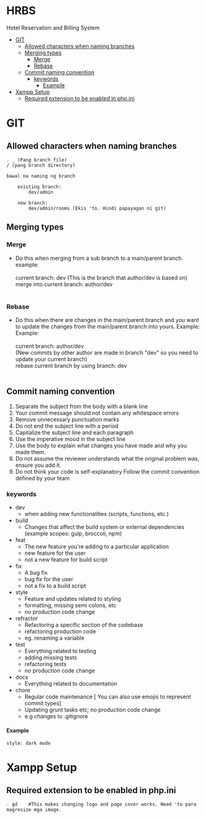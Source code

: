 # HRBS <!-- omit in toc -->
 Hotel Reservation and Billing System

- [GIT](#git)
  - [Allowed characters when naming branches](#allowed-characters-when-naming-branches)
  - [Merging types](#merging-types)
    - [Merge](#merge)
    - [Rebase](#rebase)
  - [Commit naming convention](#commit-naming-convention)
    - [keywords](#keywords)
      - [Example](#example)
- [Xampp Setup](#xampp-setup)
  - [Required extension to be enabled in php.ini](#required-extension-to-be-enabled-in-phpini)

# GIT

## Allowed characters when naming branches
    
    . _ (Pang branch file)
    / (pang branch directory) 

    bawal na naming ng branch

        existing branch:
            dev/admin

        new branch:
            dev/admin/rooms (Ekis 'to. Hindi papayagan ni git) 

## Merging types
### Merge
   - Do this when merging from a sub branch to a main/parent branch. example: <br><br>
   current branch: dev (This is the branch that author/dev is based on)<br>
   merge into current branch: author/dev <br><br>
### Rebase
   -  Do this when there are changes in the main/parent branch and you want to update the changes from the main/parent branch into yours. Example: <br>
   Example: <br><br>
   current branch: author/dev<br>
   (New commits by other author are made in branch "dev" so you need to update your current branch) <br>
   rebase current branch by using branch: dev <br><br>

## Commit naming convention

1. Separate the subject from the body with a blank line
2. Your commit message should not contain any whitespace errors
3. Remove unnecessary punctuation marks
4. Do not end the subject line with a period
5. Capitalize the subject line and each paragraph
6. Use the imperative mood in the subject line
7. Use the body to explain what changes you have made and why you made them.
8. Do not assume the reviewer understands what the original problem was, ensure you add it.
9. Do not think your code is self-explanatory
Follow the commit convention defined by your team

### keywords

- dev
    - when adding new functionalities (scripts, functions, etc.)
- build
    - Changes that affect the build system or external dependencies (example scopes: gulp, broccoli, npm)
- feat
    - The new feature you're adding to a particular application
    - new feature for the user
    - not a new feature for build script
- fix
    - A bug fix
    - bug fix for the user
    - not a fix to a build script
- style
    - Feature and updates related to styling
    - formatting, missing semi colons, etc
    - no production code change
- refractor
    - Refactoring a specific section of the codebase
    - refactoring production code
    - eg. renaming a variable
- test
    - Everything related to testing
    - adding missing tests
    - refactoring tests
    - no production code change
- docs
    - Everything related to documentation
- chore
    - Regular code maintenance [ You can also use emojis to represent commit types]
    - Updating grunt tasks etc; no production code change
    - e.g changes to .gitignore

#### Example
    style: dark mode

# Xampp Setup
## Required extension to be enabled in php.ini

    - gd    #This makes changing logo and page cover works. Need 'to para magresize mga image.
